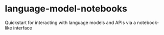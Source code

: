 # language-model-notebooks
Quickstart for interacting with language models and APIs via a notebook-like interface

